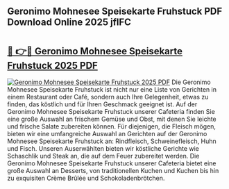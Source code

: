 ## Geronimo Mohnesee Speisekarte Fruhstuck PDF Download Online 2025 jflFC

# <h2><a href="http://gc8nimk.nevu.top/?p=Geronimo+Mohnesee+Speisekarte+Fruhstuck">🔗 👉🔴 Geronimo Mohnesee Speisekarte Fruhstuck 2025 PDF</a></h2>

[![Geronimo Mohnesee Speisekarte Fruhstuck 2025 PDF](https://i.imgur.com/dBaPXMq.png)](http://gc8nimk.nevu.top/?p=Geronimo+Mohnesee+Speisekarte+Fruhstuck)
Die Geronimo Mohnesee Speisekarte Fruhstuck ist nicht nur eine Liste von Gerichten in einem Restaurant oder Café, sondern auch Ihre Gelegenheit, etwas zu finden, das köstlich und für Ihren Geschmack geeignet ist. Auf der Geronimo Mohnesee Speisekarte Fruhstuck unserer Cafeteria finden Sie eine große Auswahl an frischem Gemüse und Obst, mit denen Sie leichte und frische Salate zubereiten können. Für diejenigen, die Fleisch mögen, bieten wir eine umfangreiche Auswahl an Gerichten auf der Geronimo Mohnesee Speisekarte Fruhstuck an: Rindfleisch, Schweinefleisch, Huhn und Fisch. Unseren Auserwählten bieten wir köstliche Gerichte wie Schaschlik und Steak an, die auf dem Feuer zubereitet werden. Die Geronimo Mohnesee Speisekarte Fruhstuck unserer Cafeteria bietet eine große Auswahl an Desserts, von traditionellen Kuchen und Kuchen bis hin zu exquisiten Crème Brûlée und Schokoladenbrötchen.
